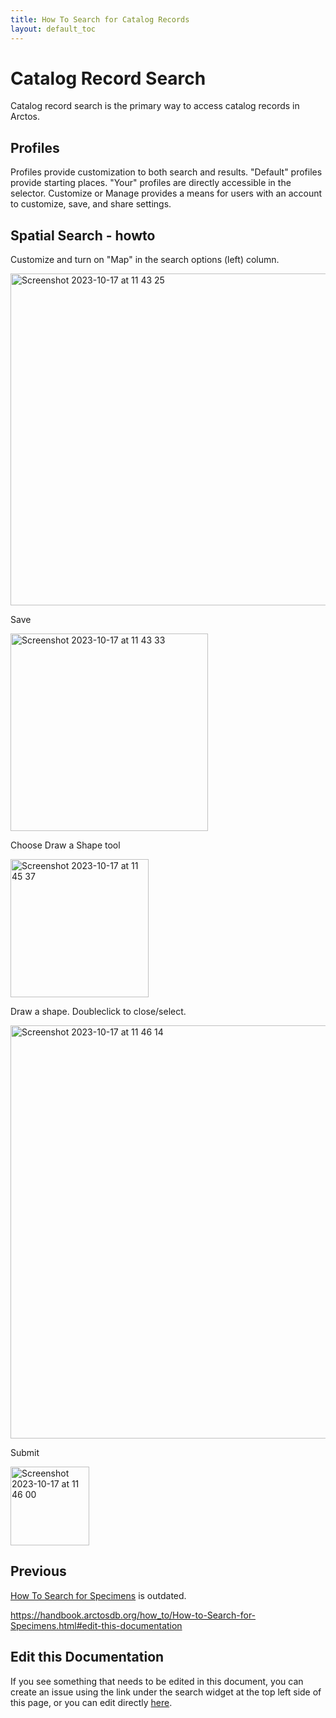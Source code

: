 ```yaml
---
title: How To Search for Catalog Records
layout: default_toc
---
```


# Catalog Record Search

Catalog record search is the primary way to access catalog records in Arctos.

## Profiles

Profiles provide customization to both search and results. "Default" profiles provide starting places. "Your" profiles are directly accessible in the selector. Customize or Manage provides a means for users with an account to customize, save, and share settings.

## Spatial Search - howto

Customize and turn on "Map" in the search options (left) column.

<img width="531" alt="Screenshot 2023-10-17 at 11 43 25" src="https://github.com/ArctosDB/documentation-wiki/assets/5720791/ac69e764-7d1d-4c04-80ab-e79f281943e8">

Save

<img width="316" alt="Screenshot 2023-10-17 at 11 43 33" src="https://github.com/ArctosDB/documentation-wiki/assets/5720791/b5a8906c-8dd9-4519-bae9-139f7ee44540">

Choose Draw a Shape tool

<img width="221" alt="Screenshot 2023-10-17 at 11 45 37" src="https://github.com/ArctosDB/documentation-wiki/assets/5720791/faf91e44-2a50-4895-b013-d4e8c72d4513">

Draw a shape. Doubleclick to close/select.

<img width="661" alt="Screenshot 2023-10-17 at 11 46 14" src="https://github.com/ArctosDB/documentation-wiki/assets/5720791/91859d93-ee9a-42b5-ad8b-7c109d84512d">

Submit

<img width="126" alt="Screenshot 2023-10-17 at 11 46 00" src="https://github.com/ArctosDB/documentation-wiki/assets/5720791/37c5b4b3-25dd-411b-a0d0-6311f742ed33">

## Previous


[How To Search for Specimens](https://handbook.arctosdb.org/how_to/How-to-Search-for-Specimens.html) is outdated.

https://handbook.arctosdb.org/how_to/How-to-Search-for-Specimens.html#edit-this-documentation

## Edit this Documentation

If you see something that needs to be edited in this document, you can create an issue using the link under the search widget at the top left side of this page, or you can edit directly <a href="https://github.com/ArctosDB/documentation-wiki/edit/gh-pages/_how_to/record-search.markdown" target="_blank">here</a>.
